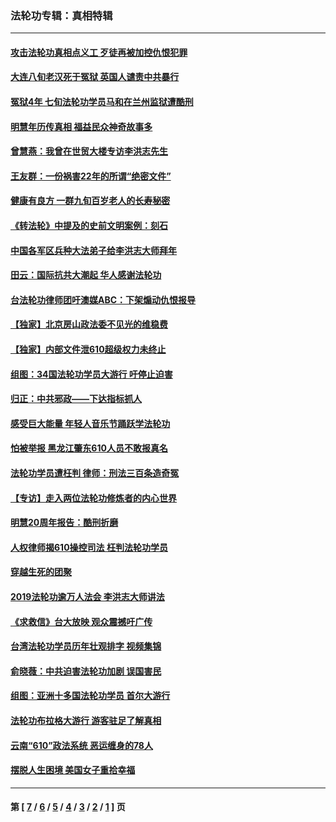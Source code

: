 ### 法轮功专辑：真相特辑
---
#### [攻击法轮功真相点义工 歹徒再被加控仇恨犯罪](../../pages/nf4389/n13601019.md?03150430) 
#### [大连八旬老汉死于冤狱 英国人谴责中共暴行](../../pages/nf4389/n13480118.md?03150430) 
#### [冤狱4年 七旬法轮功学员马和在兰州监狱遭酷刑](../../pages/nf4389/n13304688.md?03150430) 
#### [明慧年历传真相 福益民众神奇故事多](../../pages/nf4389/n13294545.md?03150430) 
#### [曾慧燕：我曾在世贸大楼专访李洪志先生](../../pages/nf4389/n12898729.md?03150430) 
#### [王友群：一份祸害22年的所谓“绝密文件”](../../pages/nf4389/n12871750.md?03150430) 
#### [健康有良方 一群九旬百岁老人的长寿秘密](../../pages/nf4389/n12847475.md?03150430) 
#### [《转法轮》中提及的史前文明案例：刻石](../../pages/nf4389/n12758577.md?03150430) 
#### [中国各军区兵种大法弟子给李洪志大师拜年](../../pages/nf4389/n12750047.md?03150430) 
#### [田云：国际抗共大潮起 华人感谢法轮功](../../pages/nf4389/n12357708.md?03150430) 
#### [台法轮功律师团吁澳媒ABC：下架煽动仇恨报导](../../pages/nf4389/n12279917.md?03150430) 
#### [【独家】北京房山政法委不见光的维稳费](../../pages/nf4389/n12031979.md?03150430) 
#### [【独家】内部文件泄610超级权力未终止](../../pages/nf4389/n12023895.md?03150430) 
#### [组图：34国法轮功学员大游行 吁停止迫害](../../pages/nf4389/n11492658.md?03150430) 
#### [归正：中共邪政——下达指标抓人](../../pages/nf4389/n11474770.md?03150430) 
#### [感受巨大能量 年轻人音乐节踊跃学法轮功](../../pages/nf4389/n11441981.md?03150430) 
#### [怕被举报 黑龙江肇东610人员不敢报真名](../../pages/nf4389/n11436499.md?03150430) 
#### [法轮功学员遭枉判 律师：刑法三百条造奇冤](../../pages/nf4389/n11433943.md?03150430) 
#### [【专访】走入两位法轮功修炼者的内心世界](../../pages/nf4389/n11415623.md?03150430) 
#### [明慧20周年报告：酷刑折磨](../../pages/nf4389/n11387954.md?03150430) 
#### [人权律师揭610操控司法 枉判法轮功学员](../../pages/nf4389/n11313370.md?03150430) 
#### [穿越生死的团聚](../../pages/nf4389/n11258922.md?03150430) 
#### [2019法轮功逾万人法会 李洪志大师讲法](../../pages/nf4389/n11265303.md?03150430) 
#### [《求救信》台大放映 观众震撼吁广传](../../pages/nf4389/n10922251.md?03150430) 
#### [台湾法轮功学员历年壮观排字 视频集锦](../../pages/nf4389/n10878789.md?03150430) 
#### [俞晓薇：中共迫害法轮功加剧 误国害民](../../pages/nf4389/n10859260.md?03150430) 
#### [组图：亚洲十多国法轮功学员 首尔大游行](../../pages/nf4389/n10781149.md?03150430) 
#### [法轮功布拉格大游行 游客驻足了解真相](../../pages/nf4389/n10749360.md?03150430) 
#### [云南“610”政法系统 恶运缠身的78人](../../pages/nf4389/n10747534.md?03150430) 
#### [摆脱人生困境 美国女子重拾幸福](../../pages/nf4389/n10688678.md?03150430) 

---
#### 第 [ [7](./7.md?03150430) / [6](./6.md?03150430) / [5](./5.md?03150430) / [4](./4.md?03150430) / [3](./3.md?03150430) / [2](./2.md?03150430) / [1](./1.md?03150430) ] 页
